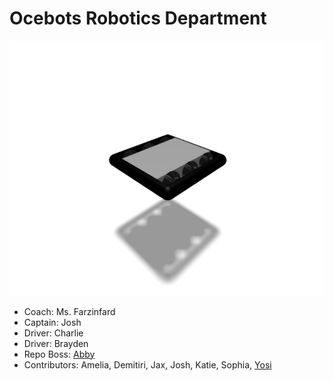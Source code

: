 # Ocebots Robotics Department

<img src="static/ocebots.png" width="550px">

- Coach: Ms. Farzinfard
- Captain: Josh
- Driver: Charlie
- Driver: Brayden
- Repo Boss: [Abby](https://github.com/Smokeyoy)
- Contributors: Amelia, Demitiri, Jax, Josh, Katie, Sophia, [Yosi](https://github.com/hasidicdev)


